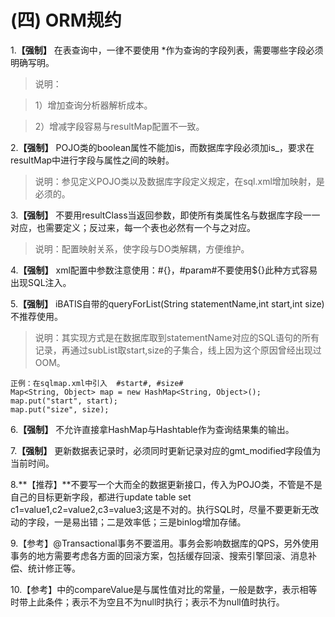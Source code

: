 # (四) ORM规约

1.**【强制】** 在表查询中，一律不要使用 *作为查询的字段列表，需要哪些字段必须明确写明。
> 说明：

> 1）增加查询分析器解析成本。

> 2）增减字段容易与resultMap配置不一致。

2.**【强制】** POJO类的boolean属性不能加is，而数据库字段必须加is_，要求在resultMap中进行字段与属性之间的映射。
>说明：参见定义POJO类以及数据库字段定义规定，在sql.xml增加映射，是必须的。

3.**【强制】** 不要用resultClass当返回参数，即使所有类属性名与数据库字段一一对应，也需要定义；反过来，每一个表也必然有一个与之对应。
>说明：配置映射关系，使字段与DO类解耦，方便维护。

4.**【强制】** xml配置中参数注意使用：#{}，#param#不要使用${}此种方式容易出现SQL注入。

5.**【强制】** iBATIS自带的queryForList(String  statementName,int  start,int size)不推荐使用。
> 说明：其实现方式是在数据库取到statementName对应的SQL语句的所有记录，再通过subList取start,size的子集合，线上因为这个原因曾经出现过OOM。

```
正例：在sqlmap.xml中引入  #start#, #size#
Map<String, Object> map = new HashMap<String, Object>();
map.put("start", start);
map.put("size", size);
```
6.**【强制】** 不允许直接拿HashMap与Hashtable作为查询结果集的输出。

7.**【强制】** 更新数据表记录时，必须同时更新记录对应的gmt_modified字段值为当前时间。

8.**【推荐】**不要写一个大而全的数据更新接口，传入为POJO类，不管是不是自己的目标更新字段，都进行update table set c1=value1,c2=value2,c3=value3;这是不对的。执行SQL时，尽量不要更新无改动的字段，一是易出错；二是效率低；三是binlog增加存储。

9.【参考】@Transactional事务不要滥用。事务会影响数据库的QPS，另外使用事务的地方需要考虑各方面的回滚方案，包括缓存回滚、搜索引擎回滚、消息补偿、统计修正等。

10.【参考】<isEqual>中的compareValue是与属性值对比的常量，一般是数字，表示相等时带上此条件；<isNotEmpty>表示不为空且不为null时执行；<isNotNull>表示不为null值时执行。
